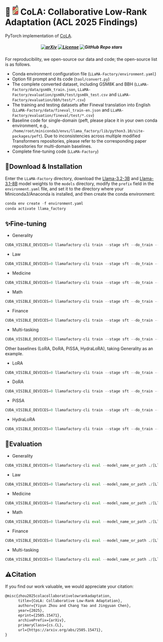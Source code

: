 # 📍![1727842522286](assets/logo.png)CoLA: Collaborative Low-Rank Adaptation (ACL 2025 Findings)

PyTorch implementation of [CoLA]([https://openreview.net/forum?id=tWqJVTbguL](https://arxiv.org/abs/2505.15471)).

<h5 align=center>

[![arXiv](https://img.shields.io/badge/Arxiv-2505.15471-red?logo=arxiv&label=Arxiv&color=red)]([https://arxiv.org/abs/2505.15471](https://arxiv.org/abs/2505.15471))
[![License](https://img.shields.io/badge/Code%20License-MIT%20License-yellow)](https://github.com/zyy-2001/CoLA/blob/master/LICENSE)
![GitHub Repo stars](https://img.shields.io/github/stars/zyy-2001/CoLA)

</h5>

For reproducibility, we open-source our data and code; the open-source list is as follows.

- Conda environment configuration file (`LLaMA-Factory/environment.yaml`)
- Option fill prompt and its code (`tool/convert.py`)
- The complete converted dataset, including GSM8K and BBH (`LLaMA-Factory/data/gsm8k_train.json`, `LLaMA-Factory/evaluation/gsm8k/test/gsm8k_test.csv` and `LLaMA-Factory/evaluation/bbh/test/*.csv`)
- The training and testing datasets after Fineval translation into English (`LLaMA-Factory/data/fineval_train-en.json` and `LLaMA-Factory/evaluation/fineval/test/*.csv`)
- Baseline code for single-domain (peft, please place it in your own conda environment, e.g., `/home/root/miniconda3/envs/llama_factory/lib/python3.10/site-packages/peft`). Due to inconsistencies across multiple modified Transformers repositories, please refer to the corresponding paper repositories for multi-domain baselines.
- Complete fine-tuning code (`LLaMA-Factory`)

## 🚀Download & Installation

Enter the `LLaMA-Factory` directory, download the [Llama-3.2-3B](https://huggingface.co/meta-llama/Llama-3.2-3B) and [Llama-3.1-8B](https://huggingface.co/meta-llama/Llama-3.1-8B) model weights to the `models` directory, modify the `prefix` field in the `environment.yaml` file, and set it to the directory where your Miniconda3/Anaconda is installed, and then create the conda environment:

```python
conda env create -f environment.yaml
conda activate llama_factory
```

## ✨Fine-tuning

- Generality

```python
CUDA_VISIBLE_DEVICES=0 llamafactory-cli train --stage sft --do_train --model_name_or_path ./models/[Llama-3.2-3B or Llama-3.1-8B] --dataset databricks-dolly-15k --dataset_dir ./data --template llama3 --finetuning_type cola --output_dir ./saves/[Llama-3.2-3B or Llama-3.1-8B]/Generality --overwrite_cache --overwrite_output_dir --cutoff_len 1024 --preprocessing_num_workers 16 --per_device_train_batch_size 8 --per_device_eval_batch_size 1 --gradient_accumulation_steps 8 --lr_scheduler_type cosine --logging_steps 50 --warmup_steps 20 --save_steps 100 --eval_steps 50 --evaluation_strategy steps --load_best_model_at_end --learning_rate 5e-5 --num_train_epochs 5.0  --val_size 0.1 --plot_loss --fp16 --max_samples 1000 --num_A 2 --num_B 3 
```

- Law

```python
CUDA_VISIBLE_DEVICES=0 llamafactory-cli train --stage sft --do_train --model_name_or_path ./models/[Llama-3.2-3B or Llama-3.1-8B] --dataset us_terms,Lawyer-Instruct --dataset_dir ./data --template llama3 --finetuning_type cola --output_dir ./saves/[Llama-3.2-3B or Llama-3.1-8B]/Law --overwrite_cache --overwrite_output_dir --cutoff_len 1024 --preprocessing_num_workers 16 --per_device_train_batch_size 8 --per_device_eval_batch_size 1 --gradient_accumulation_steps 8 --lr_scheduler_type cosine --logging_steps 50 --warmup_steps 20 --save_steps 100 --eval_steps 50 --evaluation_strategy steps --load_best_model_at_end --learning_rate 5e-5 --num_train_epochs 5.0  --val_size 0.1 --plot_loss --fp16 --max_samples 1000 --num_A 2 --num_B 3
```

- Medicine

```python
CUDA_VISIBLE_DEVICES=0 llamafactory-cli train --stage sft --do_train --model_name_or_path ./models/[Llama-3.2-3B or Llama-3.1-8B] --dataset iCliniq,GenMedGPT-5k --dataset_dir ./data --template llama3 --finetuning_type cola --output_dir ./saves/[Llama-3.2-3B or Llama-3.1-8B]/Medicine --overwrite_cache --overwrite_output_dir --cutoff_len 1024 --preprocessing_num_workers 16 --per_device_train_batch_size 8 --per_device_eval_batch_size 1 --gradient_accumulation_steps 8 --lr_scheduler_type cosine --logging_steps 50 --warmup_steps 20 --save_steps 100 --eval_steps 50 --evaluation_strategy steps --load_best_model_at_end --learning_rate 5e-5 --num_train_epochs 5.0  --val_size 0.1 --plot_loss --fp16 --max_samples 1000 --num_A 2 --num_B 3
```

- Math

```python
CUDA_VISIBLE_DEVICES=0 llamafactory-cli train --stage sft --do_train --model_name_or_path ./models/[Llama-3.2-3B or Llama-3.1-8B] --dataset gsm8k --dataset_dir ./data --template llama3 --finetuning_type cola --output_dir ./saves/[Llama-3.2-3B or Llama-3.1-8B]/Math --overwrite_cache --overwrite_output_dir --cutoff_len 1024 --preprocessing_num_workers 16 --per_device_train_batch_size 8 --per_device_eval_batch_size 1 --gradient_accumulation_steps 8 --lr_scheduler_type cosine --logging_steps 50 --warmup_steps 20 --save_steps 100 --eval_steps 50 --evaluation_strategy steps --load_best_model_at_end --learning_rate 5e-5 --num_train_epochs 5.0  --val_size 0.1 --plot_loss --fp16 --max_samples 1000 --num_A 2 --num_B 3
```

- Finance

```python
CUDA_VISIBLE_DEVICES=0 llamafactory-cli train --stage sft --do_train --model_name_or_path ./models/[Llama-3.2-3B or Llama-3.1-8B] --dataset fineval-en --dataset_dir ./data --template llama3 --finetuning_type cola --output_dir ./saves/[Llama-3.2-3B or Llama-3.1-8B]/Finance --overwrite_cache --overwrite_output_dir --cutoff_len 1024 --preprocessing_num_workers 16 --per_device_train_batch_size 8 --per_device_eval_batch_size 1 --gradient_accumulation_steps 8 --lr_scheduler_type cosine --logging_steps 50 --warmup_steps 20 --save_steps 100 --eval_steps 50 --evaluation_strategy steps --load_best_model_at_end --learning_rate 5e-5 --num_train_epochs 5.0  --val_size 0.1 --plot_loss --fp16 --max_samples 1000 --num_A 2 --num_B 3
```

- Multi-tasking

```python
CUDA_VISIBLE_DEVICES=0 llamafactory-cli train --stage sft --do_train --model_name_or_path ./models/[Llama-3.2-3B or Llama-3.1-8B] --dataset openorca --dataset_dir ./data --template llama3 --finetuning_type cola --output_dir ./saves/[Llama-3.2-3B or Llama-3.1-8B]/Multi-tasking --overwrite_cache --overwrite_output_dir --cutoff_len 1024 --preprocessing_num_workers 16 --per_device_train_batch_size 8 --per_device_eval_batch_size 1 --gradient_accumulation_steps 8 --lr_scheduler_type cosine --logging_steps 50 --warmup_steps 20 --save_steps 100 --eval_steps 50 --evaluation_strategy steps --load_best_model_at_end --learning_rate 5e-5 --num_train_epochs 5.0  --val_size 0.1 --plot_loss --fp16 --max_samples 1000 --num_A 2 --num_B 3
```

Other baselines (LoRA, DoRA, PiSSA, HydraLoRA), taking Generality as an example.

- LoRA

```python
CUDA_VISIBLE_DEVICES=0 llamafactory-cli train --stage sft --do_train --model_name_or_path ./models/[Llama-3.2-3B or Llama-3.1-8B] --dataset databricks-dolly-15k --dataset_dir ./data --template llama3 --finetuning_type lora --output_dir ./saves/[Llama-3.2-3B or Llama-3.1-8B]/Generality/lora --overwrite_cache --overwrite_output_dir --cutoff_len 1024 --preprocessing_num_workers 16 --per_device_train_batch_size 8 --per_device_eval_batch_size 1 --gradient_accumulation_steps 8 --lr_scheduler_type cosine --logging_steps 50 --warmup_steps 20 --save_steps 100 --eval_steps 50 --evaluation_strategy steps --load_best_model_at_end --learning_rate 5e-5 --num_train_epochs 5.0  --val_size 0.1 --plot_loss --fp16 --max_samples 1000 --lora_rank 8
```

- DoRA

```python
CUDA_VISIBLE_DEVICES=0 llamafactory-cli train --stage sft --do_train --model_name_or_path ./models/[Llama-3.2-3B or Llama-3.1-8B] --dataset databricks-dolly-15k --dataset_dir ./data --template llama3 --finetuning_type lora --output_dir ./saves/[Llama-3.2-3B or Llama-3.1-8B]/Generality/dora --overwrite_cache --overwrite_output_dir --cutoff_len 1024 --preprocessing_num_workers 16 --per_device_train_batch_size 8 --per_device_eval_batch_size 1 --gradient_accumulation_steps 8 --lr_scheduler_type cosine --logging_steps 50 --warmup_steps 20 --save_steps 100 --eval_steps 50 --evaluation_strategy steps --load_best_model_at_end --learning_rate 5e-5 --num_train_epochs 5.0  --val_size 0.1 --plot_loss --fp16 --max_samples 1000 --lora_rank 8 --use_dora
```

- PiSSA

```python
CUDA_VISIBLE_DEVICES=0 llamafactory-cli train --stage sft --do_train --model_name_or_path ./models/[Llama-3.2-3B or Llama-3.1-8B] --dataset databricks-dolly-15k --dataset_dir ./data --template llama3 --finetuning_type lora --output_dir ./saves/[Llama-3.2-3B or Llama-3.1-8B]/Generality/pissa --overwrite_cache --overwrite_output_dir --cutoff_len 1024 --preprocessing_num_workers 16 --per_device_train_batch_size 8 --per_device_eval_batch_size 1 --gradient_accumulation_steps 8 --lr_scheduler_type cosine --logging_steps 50 --warmup_steps 20 --save_steps 100 --eval_steps 50 --evaluation_strategy steps --load_best_model_at_end --learning_rate 5e-5 --num_train_epochs 5.0  --val_size 0.1 --plot_loss --fp16 --max_samples 1000 --lora_rank 8 --pissa_init
```

- HydraLoRA

```python
CUDA_VISIBLE_DEVICES=0 llamafactory-cli train --stage sft --do_train --model_name_or_path ./models/[Llama-3.2-3B or Llama-3.1-8B] --dataset databricks-dolly-15k --dataset_dir ./data --template llama3 --finetuning_type hydralora --output_dir ./saves/[Llama-3.2-3B or Llama-3.1-8B]/Generality/hydralora --overwrite_cache --overwrite_output_dir --cutoff_len 1024 --preprocessing_num_workers 16 --per_device_train_batch_size 8 --per_device_eval_batch_size 1 --gradient_accumulation_steps 8 --lr_scheduler_type cosine --logging_steps 50 --warmup_steps 20 --save_steps 100 --eval_steps 50 --evaluation_strategy steps --load_best_model_at_end --learning_rate 5e-5 --num_train_epochs 5.0  --val_size 0.1 --plot_loss --fp16 --max_samples 1000 --lora_rank 8 --lora_num 3
```

## 🚨Evaluation

- Generality

```python
CUDA_VISIBLE_DEVICES=0 llamafactory-cli eval --model_name_or_path ./[Llama-3.2-3B or Llama-3.1-8B] --template llama3 --task mmlu_test_None --lang en --n_shot 0 --batch_size 8 --trust_remote_code --adapter_name_or_path ./saves/[Llama-3.2-3B or Llama-3.1-8B]/Generality
```

- Law

```python
CUDA_VISIBLE_DEVICES=0 llamafactory-cli eval --model_name_or_path ./[Llama-3.2-3B or Llama-3.1-8B] --template llama3 --task mmlu_test_Law --lang en --n_shot 0 --batch_size 8 --trust_remote_code --adapter_name_or_path ./saves/[Llama-3.2-3B or Llama-3.1-8B]/Law
```

- Medicine

```python
CUDA_VISIBLE_DEVICES=0 llamafactory-cli eval --model_name_or_path ./[Llama-3.2-3B or Llama-3.1-8B] --template llama3 --task mmlu_test_Medicine --lang en --n_shot 0 --batch_size 8 --trust_remote_code --adapter_name_or_path ./saves/[Llama-3.2-3B or Llama-3.1-8B]/Medicine
```

- Math

```python
CUDA_VISIBLE_DEVICES=0 llamafactory-cli eval --model_name_or_path ./[Llama-3.2-3B or Llama-3.1-8B] --template llama3 --task gsm8k_test_None --lang en --n_shot 0 --batch_size 8 --trust_remote_code --adapter_name_or_path ./saves/[Llama-3.2-3B or Llama-3.1-8B]/Math
```

- Finance

```python
CUDA_VISIBLE_DEVICES=0 llamafactory-cli eval --model_name_or_path ./[Llama-3.2-3B or Llama-3.1-8B] --template llama3 --task fineval_test_None --lang en --n_shot 0 --batch_size 8 --trust_remote_code --adapter_name_or_path ./saves/[Llama-3.2-3B or Llama-3.1-8B]/Finance
```

- Multi-tasking

```python
CUDA_VISIBLE_DEVICES=0 llamafactory-cli eval --model_name_or_path ./[Llama-3.2-3B or Llama-3.1-8B] --template llama3 --task bbh_test_None --lang en --n_shot 0 --batch_size 8 --trust_remote_code --adapter_name_or_path ./saves/[Llama-3.2-3B or Llama-3.1-8B]/Multi-tasking
```


## ⚠️Citation
If you find our work valuable, we would appreciate your citation: 
```text
@misc{zhou2025colacollaborativelowrankadaptation,
      title={CoLA: Collaborative Low-Rank Adaptation}, 
      author={Yiyun Zhou and Chang Yao and Jingyuan Chen},
      year={2025},
      eprint={2505.15471},
      archivePrefix={arXiv},
      primaryClass={cs.CL},
      url={https://arxiv.org/abs/2505.15471}, 
}
```
